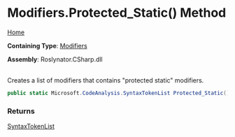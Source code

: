 # Modifiers\.Protected\_Static\(\) Method

[Home](../../../../README.md)

**Containing Type**: [Modifiers](../README.md)

**Assembly**: Roslynator\.CSharp\.dll

\
Creates a list of modifiers that contains "protected static" modifiers\.

```csharp
public static Microsoft.CodeAnalysis.SyntaxTokenList Protected_Static()
```

### Returns

[SyntaxTokenList](https://docs.microsoft.com/en-us/dotnet/api/microsoft.codeanalysis.syntaxtokenlist)

